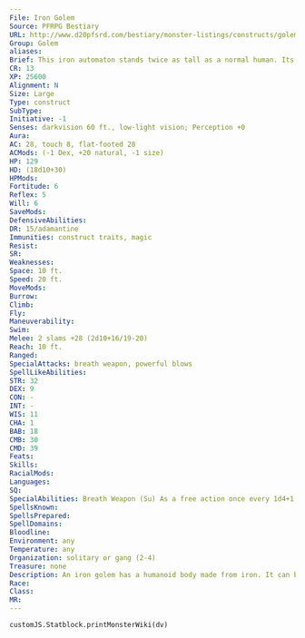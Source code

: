 ```yaml
---
File: Iron Golem
Source: PFRPG Bestiary
URL: http://www.d20pfsrd.com/bestiary/monster-listings/constructs/golem/iron
Group: Golem
aliases: 
Brief: This iron automaton stands twice as tall as a normal human. Its heavy footfalls shake the ground with bone-jarring force.
CR: 13
XP: 25600
Alignment: N
Size: Large
Type: construct
SubType: 
Initiative: -1
Senses: darkvision 60 ft., low-light vision; Perception +0
Aura: 
AC: 28, touch 8, flat-footed 28
ACMods: (-1 Dex, +20 natural, -1 size)
HP: 129
HD: (18d10+30)
HPMods: 
Fortitude: 6
Reflex: 5
Will: 6
SaveMods: 
DefensiveAbilities: 
DR: 15/adamantine
Immunities: construct traits, magic
Resist: 
SR: 
Weaknesses: 
Space: 10 ft.
Speed: 20 ft.
MoveMods: 
Burrow: 
Climb: 
Fly: 
Maneuverability: 
Swim: 
Melee: 2 slams +28 (2d10+16/19-20)
Reach: 10 ft.
Ranged: 
SpecialAttacks: breath weapon, powerful blows
SpellLikeAbilities: 
STR: 32
DEX: 9
CON: -
INT: -
WIS: 11
CHA: 1
BAB: 18
CMB: 30
CMD: 39
Feats: 
Skills: 
RacialMods: 
Languages: 
SQ: 
SpecialAbilities: Breath Weapon (Su) As a free action once every 1d4+1 rounds, an iron golem can exhale a 10-foot cube of poisonous gas. This gas cloud persists for 1 round; any creature within the area when the golem creates it (as well as any creature that passes through the cloud during the remainder of that round) is exposed to the cloud's poisonous effects. This poison is magically created each time the golem uses this power.  Breath weapon-inhaled; save Fort 19; frequency 1/round for 4 rounds; effect 1d4 Constitution damage; cure 2 saves. The save DC is Constitution-based.  Immunity to Magic (Ex) An iron golem is immune to spells or spell-like abilities that allow spell resistance. Certain spells and effects function differently against it, as noted below.  • A magical attack that deals electricity damage slows an iron golem (as the slow spell) for 3 rounds, with no saving throw.  • A magical attack that deals fire damage breaks any slow effect on the golem and heals 1 point of damage for each 3 points of damage the attack would otherwise deal. If the amount of healing would cause the golem to exceed its full normal hit points, it gains any excess as temporary hit points. An iron golem gets no saving throw against fire effects.  • An iron golem is affected normally by rust attacks, such as those of a rust monster or a rusting grasp spell.  Powerful Blows (Ex) An iron golem inflicts one and a half times its Strength modifier and threatens a critical hit on a 19-20 with its slam attacks.
SpellsKnown: 
SpellsPrepared: 
SpellDomains: 
Bloodline: 
Environment: any
Temperature: any
Organization: solitary or gang (2-4)
Treasure: none
Description: An iron golem has a humanoid body made from iron. It can be sculpted into any shape its creator desires, but it almost always displays armor of some sort, from simple and utilitarian to ceremonial and ornate. Its features are much smoother than those of a stone golem.  Iron golems sometimes carry a weapon in one hand, though they rarely use these, relying instead on their slam attacks.  An iron golem is 12 feet tall and weighs about 5,000 pounds. An iron golem cannot speak or make any vocal noise, nor does it have any distinguishable odor.  Although the practice has fallen out of favor in modern times, the ancients of certain powerful civilizations once took great pride in crafting iron golems of tremendous size and strength. These golems, which are never smaller than Huge, still exist in remote parts of the world, mindlessly following the orders of a long-dead empire.  Construction An iron golem's body is sculpted from 5,000 pounds of iron, smelted with rare tinctures costing at least 10,000 gp.  Iron Golem CL 16th; Price 150,000 gp Construction Requirements Craft Construct, cloudkill, geas/quest, limited wish, polymorph any object, creator must be caster level 16th; Skill Craft (armor) or Craft (weapons) DC 21; Cost 80,000 gp
Race: 
Class: 
MR: 
---
```

```dataviewjs
customJS.Statblock.printMonsterWiki(dv)
```
